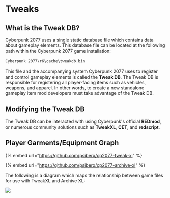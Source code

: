 # Tweaks

## What is the Tweak DB?

Cyberpunk 2077 uses a single static database file which contains data about gameplay elements. This database file can be located at the following path within the Cyberpunk 2077 game installation:\
\
`Cyberpunk 2077\r6\cache\tweakdb.bin`\
\
This file and the accompanying system Cyberpunk 2077 uses to register and control gameplay elements is called the **Tweak DB**. The Tweak DB is responsible for registering all player-facing items such as vehicles, weapons, and apparel. In other words, to create a new standalone gameplay item mod developers must take advantage of the Tweak DB.

## Modifying the Tweak DB

The Tweak DB can be interacted with using Cyberpunk's official **REDmod**, or numerous community solutions such as **TweakXL**, **CET**, and **redscript**.

## Player Garments/Equipment Graph

{% embed url="https://github.com/psiberx/cp2077-tweak-xl" %}

{% embed url="https://github.com/psiberx/cp2077-archive-xl" %}

The following is a diagram which maps the relationship between game files for use with TweakXL and Archive XL:

![](<../../.gitbook/assets/Cyberpunk 2077 TweakXL+ArchiveXL Pipeline.drawio.svg>)
